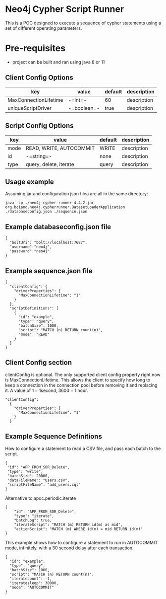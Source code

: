# Neo4j Cypher Script Runner
This is a POC designed to execute a sequence of cypher statements using a set of different operating parameters.

# Pre-requisites
- project can be built and ran using java 8 or 11

## Client Config Options
| key                   | value                  | default | description |
|-----------------------|------------------------|---------|-------------|
| MaxConnectionLifetime | -=int=-                | 60      | description |  
| uniqueScriptDriver    | -=boolean=-            | true    | description |    

## Script Config Options
| key  | value                   | default | description |
|------|-------------------------|---------|-------------|
| mode | READ, WRITE, AUTOCOMMIT | WRITE   | description |  
| id   | -=string=-              | none    | description |    
| type | query, delete, iterate  | query   | description |   

## Usage example
Assuming jar and configuration json filea are all in the same directory:
```
java -cp ./neo4j-cypher-runner-4.4.2.jar org.bciano.neo4j.cypherrunner.DatasetLoaderApplication ./databaseconfig.json ./sequence.json
```

## Example databaseconfig.json file
```
{
  "boltUri": "bolt://localhost:7687",
  "username":"neo4j",
  "password":"neo4j"
}
```

## Example sequence.json file
```
{
  "clientConfig": {
    "driverProperties": {
      "MaxConnectionLifetime": "1"
    }
  },
  "scriptDefinitions": [
    {
      "id": "example",
      "type": "query",
      "batchSize": 1000,
      "script": "MATCH (n) RETURN count(n)",
      "mode": "READ"
    }
  ]
}
```

## Client Config section
clientConfig is optional.
The only supported client config property right now is MaxConnectionLifetime.  This allows the client to specify how long to keep a connection in the connection pool before removing it and replacing it.
A value of 1 = 1second,  3600 = 1 hour.
```
"clientConfig": 
  {
    "driverProperties": {
      "MaxConnectionLifetime": "1"
    }
  }
```

## Example Sequence Definitions
How to configure a statement to read a CSV file, and pass each batch to the script.
```
{
 "id": "APP_FROM_SOR_Delete",
 "type": "write", 
 "batchSize": 20000, 
 "dataFileName": "Users.csv",  
 "scriptFileName": "add_users.cql"
}
```

Alternative to apoc.periodic.iterate
```
{
    "id": "APP_FROM_SOR_Delete", 
    "type": "iterate", 
    "batchLog": true, 
    "iterateScript": "MATCH (m) RETURN id(m) as mid", 
    "actionScript": "MATCH (m) WHERE id(m) = mid RETURN id(m)"
}
```

This example shows how to configure a statement to run in AUTOCOMMIT mode, infinitely, with a 30 second delay after each transaction.
```
{
  "id": "example",
  "type": "query",
  "batchSize": 1000,
  "script": "MATCH (n) RETURN count(n)",
  "iteratecount": -1,
  "iteratesleep": 30000,
  "mode": "AUTOCOMMIT"
}
```


